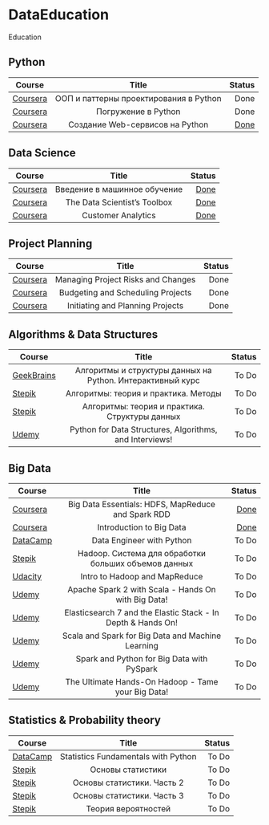# DataEducation
 Education


## Python
| Course                   | Title                    							                   | Status  |
| ------------------------ |:--------------------------------------------------:| -------:|
| <a href="https://www.coursera.org/learn/oop-patterns-python">Coursera</a>     | ООП и паттерны проектирования в Python  |  Done   |
| <a href="https://www.coursera.org/learn/diving-in-python">Coursera</a>        | Погружение в Python                 			 |  Done   |
| <a href="https://www.coursera.org/learn/diving-in-python">Coursera</a>        | Создание Web-сервисов на Python     			 |  <a href="https://coursera.org/share/f51fee3a4dbb0fe0a729a1739b693e3c">Done </a>  |


## Data Science
| Course                   | Title                    							                        | Status  |
| ------------------------ |:-------------------------------------------------------:| -------:|
| <a href="https://www.coursera.org/learn/vvedenie-mashinnoe-obuchenie">Coursera</a> | Введение в машинное обучение  |  <a href="https://coursera.org/share/54f89a38f4f9a11f9c4ba281e324a7f6">Done </a>  |
| <a href="https://www.coursera.org/learn/data-scientists-tools">Coursera</a>        | The Data Scientist’s Toolbox  |  <a href="https://coursera.org/share/06439500140806cf87f0a811db140092">Done  </a> |
| <a href="https://www.coursera.org/learn/wharton-customer-analytics">Coursera</a>   | Customer Analytics            |  <a href="https://coursera.org/share/760011532f87299f616cb6cf8d7340aa">Done   </a>|


## Project Planning
| Course                   | Title                    							                   | Status  |
| ------------------------ |:--------------------------------------------------:| -------:|
| <a href="https://www.coursera.org/learn/project-risk-management">Coursera</a> | Managing Project Risks and Changes   |  Done   |
| <a href="https://www.coursera.org/learn/schedule-projects">Coursera</a>       | Budgeting and Scheduling Projects    |  Done   |
| <a href="https://www.coursera.org/learn/project-planning">Coursera</a>        | Initiating and Planning Projects     |  Done   |


## Algorithms & Data Structures
|Course	                   |Title	                             |Status   |
| ------------------------ |:---------------------------------:| -------:|
|<a href="https://geekbrains.ru/courses/513"> GeekBrains</a> 	 | Алгоритмы и структуры данных на Python. Интерактивный курс	        |To Do|
|<a href="https://stepik.org/course/217"> Stepik</a> 	         | Алгоритмы: теория и практика. Методы	                              |To Do|
|<a href="https://stepik.org/course/1547"> Stepik</a> 	        | Алгоритмы: теория и практика. Структуры данных	                    |To Do|
|<a href="https://www.udemy.com/python-for-data-structures-algorithms-and-interviews"> Udemy</a> 	| Python for Data Structures, Algorithms, and Interviews!	|To Do|





## Big Data

|Course	                   |Title	                             |Status   |
| ------------------------ |:---------------------------------:| -------:|
|<a href="https://www.coursera.org/learn/big-data-essentials/home/welcome">Coursera</a>| Big Data Essentials: HDFS, MapReduce and Spark RDD| <a href="https://coursera.org/share/82ed5d2185a3ccf4b4fc471595676d2f"> Done </a>|
|<a href="https://www.coursera.org/learn/big-data-introduction/home/welcome">Coursera</a>|Introduction to Big Data|<a href="https://coursera.org/share/432541b0e618f66e04b2912784216641">Done</a>|
|<a href="https://www.datacamp.com/tracks/data-engineer-with-python"> DataCamp</a> 	 |	Data Engineer with Python	        |To Do|
|<a href="https://stepik.org/course/150/"> Stepik</a> 	 |	Hadoop. Система для обработки больших объемов данных	        |To Do|
|<a href="https://www.udacity.com/course/intro-to-hadoop-and-mapreduce"> Udacity</a> 	 |	Intro to Hadoop and MapReduce	        |To Do|
|<a href="https://www.udemy.com/apache-spark-with-scala-hands-on-with-big-data"> Udemy</a> 	 |	Apache Spark 2 with Scala - Hands On with Big Data!	        |To Do|
|<a href="https://www.udemy.com/cart/success/294215128/"> Udemy</a> 	 |	Elasticsearch 7 and the Elastic Stack - In Depth & Hands On!	        |To Do|
|<a href="https://www.udemy.com/scala-and-spark-for-big-data-and-machine-learning"> Udemy</a> 	 |	Scala and Spark for Big Data and Machine Learning	        |To Do|
|<a href="https://www.udemy.com/spark-and-python-for-big-data-with-pyspark"> Udemy</a> 	 |	Spark and Python for Big Data with PySpark	        |To Do|
|<a href="https://www.udemy.com/the-ultimate-hands-on-hadoop-tame-your-big-data"> Udemy</a> 	 |	The Ultimate Hands-On Hadoop - Tame your Big Data!	        |To Do|




## Statistics & Probability theory

|Course	                   |Title	                             |Status   |
| ------------------------ |:---------------------------------:| -------:|
|<a href="https://www.datacamp.com/tracks/statistics-fundamentals-with-python"> DataCamp</a> 	 |	Statistics Fundamentals with Python	|To Do|
|<a href="https://stepik.org/course/76/"> Stepik</a> 	   |	Основы статистики	|To Do|
|<a href="https://stepik.org/course/524/"> Stepik</a> 	  |	Основы статистики. Часть 2	|To Do|
|<a href="https://stepik.org/course/2152/"> Stepik</a> 	 |	Основы статистики. Часть 3	|To Do|
|<a href="https://stepik.org/course/3089/"> Stepik</a> 	 |	Теория вероятностей|To Do|
